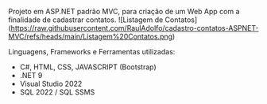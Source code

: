 Projeto em ASP.NET padrão MVC, para criação de um Web App com a finalidade de cadastrar contatos.
![Listagem de Contatos] (https://raw.githubusercontent.com/RaulAdolfo/cadastro-contatos-ASPNET-MVC/refs/heads/main/Listagem%20Contatos.png)

Linguagens, Frameworks e Ferramentas utilizadas:
- C#, HTML, CSS, JAVASCRIPT (Bootstrap)
- .NET 9
- Visual Studio 2022
- SQL 2022 / SQL SSMS

